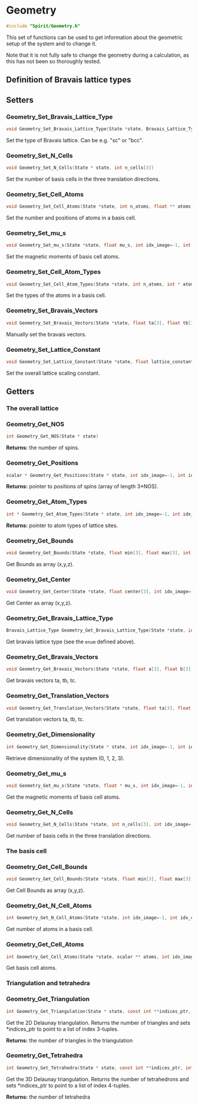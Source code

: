 

Geometry
====================================================================

```C
#include "Spirit/Geometry.h"
```

This set of functions can be used to get information about the
geometric setup of the system and to change it.

Note that it is not fully safe to change the geometry during a
calculation, as this has not been so thoroughly tested.



Definition of Bravais lattice types
--------------------------------------------------------------------



Setters
--------------------------------------------------------------------



### Geometry_Set_Bravais_Lattice_Type

```C
void Geometry_Set_Bravais_Lattice_Type(State *state, Bravais_Lattice_Type lattice_type)
```

Set the type of Bravais lattice. Can be e.g. "sc" or "bcc".



### Geometry_Set_N_Cells

```C
void Geometry_Set_N_Cells(State * state, int n_cells[3])
```

Set the number of basis cells in the three translation directions.



### Geometry_Set_Cell_Atoms

```C
void Geometry_Set_Cell_Atoms(State *state, int n_atoms, float ** atoms)
```

Set the number and positions of atoms in a basis cell.



### Geometry_Set_mu_s

```C
void Geometry_Set_mu_s(State *state, float mu_s, int idx_image=-1, int idx_chain=-1)
```

Set the magnetic moments of basis cell atoms.



### Geometry_Set_Cell_Atom_Types

```C
void Geometry_Set_Cell_Atom_Types(State *state, int n_atoms, int * atom_types)
```

Set the types of the atoms in a basis cell.



### Geometry_Set_Bravais_Vectors

```C
void Geometry_Set_Bravais_Vectors(State *state, float ta[3], float tb[3], float tc[3])
```

Manually set the bravais vectors.



### Geometry_Set_Lattice_Constant

```C
void Geometry_Set_Lattice_Constant(State *state, float lattice_constant)
```

Set the overall lattice scaling constant.



Getters
--------------------------------------------------------------------



### The overall lattice



### Geometry_Get_NOS

```C
int Geometry_Get_NOS(State * state)
```

**Returns:** the number of spins.



### Geometry_Get_Positions

```C
scalar * Geometry_Get_Positions(State * state, int idx_image=-1, int idx_chain=-1)
```

**Returns:** pointer to positions of spins (array of length 3*NOS).



### Geometry_Get_Atom_Types

```C
int * Geometry_Get_Atom_Types(State * state, int idx_image=-1, int idx_chain=-1)
```

**Returns:** pointer to atom types of lattice sites.



### Geometry_Get_Bounds

```C
void Geometry_Get_Bounds(State *state, float min[3], float max[3], int idx_image=-1, int idx_chain=-1)
```

Get Bounds as array (x,y,z).



### Geometry_Get_Center

```C
void Geometry_Get_Center(State *state, float center[3], int idx_image=-1, int idx_chain=-1)
```

Get Center as array (x,y,z).



### Geometry_Get_Bravais_Lattice_Type

```C
Bravais_Lattice_Type Geometry_Get_Bravais_Lattice_Type(State *state, int idx_image=-1, int idx_chain=-1)
```

Get bravais lattice type (see the `enum` defined above).



### Geometry_Get_Bravais_Vectors

```C
void Geometry_Get_Bravais_Vectors(State *state, float a[3], float b[3], float c[3], int idx_image=-1, int idx_chain=-1)
```

Get bravais vectors ta, tb, tc.



### Geometry_Get_Translation_Vectors

```C
void Geometry_Get_Translation_Vectors(State *state, float ta[3], float tb[3], float tc[3], int idx_image=-1, int idx_chain=-1)
```

Get translation vectors ta, tb, tc.



### Geometry_Get_Dimensionality

```C
int Geometry_Get_Dimensionality(State * state, int idx_image=-1, int idx_chain=-1)
```

Retrieve dimensionality of the system (0, 1, 2, 3).



### Geometry_Get_mu_s

```C
void Geometry_Get_mu_s(State *state, float * mu_s, int idx_image=-1, int idx_chain=-1)
```

Get the magnetic moments of basis cell atoms.



### Geometry_Get_N_Cells

```C
void Geometry_Get_N_Cells(State *state, int n_cells[3], int idx_image=-1, int idx_chain=-1)
```

Get number of basis cells in the three translation directions.



### The basis cell



### Geometry_Get_Cell_Bounds

```C
void Geometry_Get_Cell_Bounds(State *state, float min[3], float max[3], int idx_image=-1, int idx_chain=-1)
```

Get Cell Bounds as array (x,y,z).



### Geometry_Get_N_Cell_Atoms

```C
int Geometry_Get_N_Cell_Atoms(State *state, int idx_image=-1, int idx_chain=-1)
```

Get number of atoms in a basis cell.



### Geometry_Get_Cell_Atoms

```C
int Geometry_Get_Cell_Atoms(State *state, scalar ** atoms, int idx_image=-1, int idx_chain=-1)
```

Get basis cell atoms.



### Triangulation and tetrahedra



### Geometry_Get_Triangulation

```C
int Geometry_Get_Triangulation(State * state, const int **indices_ptr, int n_cell_step=1, int idx_image=-1, int idx_chain=-1)
```

Get the 2D Delaunay triangulation. Returns the number of triangles and
sets *indices_ptr to point to a list of index 3-tuples.

**Returns:** the number of triangles in the triangulation



### Geometry_Get_Tetrahedra

```C
int Geometry_Get_Tetrahedra(State * state, const int **indices_ptr, int n_cell_step=1, int idx_image=-1, int idx_chain=-1)
```

Get the 3D Delaunay triangulation. Returns the number of tetrahedrons and
sets *indices_ptr to point to a list of index 4-tuples.

**Returns:** the number of tetrahedra

